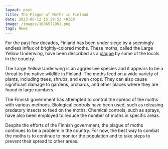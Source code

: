 ```yaml
--- 
layout: post 
title: The Plague of Moths in Finland
date: 2023-06-12 15:29:53 +0300 
image: /images/1686572992.png
tags: News 
--- 
```


For the past few decades, Finland has been under siege by a seemingly endless influx of brightly-colored moths. These moths, called the Large Yellow Underwing, have been described as a [plague](https://www.sciencedirect.com/topics/agricultural-and-biological-sciences/plague-of-moths) by some of the locals in the country. 

The Large Yellow Underwing is an aggressive species and it appears to be a threat to the native wildlife in Finland. The moths feed on a wide variety of plants, including trees, shrubs, and even crops. They can also cause significant damage to gardens, orchards, and other places where they are found in large numbers. 

The Finnish government has attempted to control the spread of the moths with various methods. Biological controls have been used, such as releasing predatory insects to feed on the moths. Chemical controls, such as sprays, have also been employed to reduce the number of moths in specific areas. 

Despite the efforts of the Finnish government, the plague of moths continues to be a problem in the country. For now, the best way to combat the moths is to continue to monitor the population and to take steps to prevent their spread to other areas.